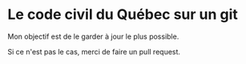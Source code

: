 # Le code civil du Québec sur un git
Mon objectif est de le garder à jour le plus possible.

Si ce n'est pas le cas, merci de faire un pull request.
